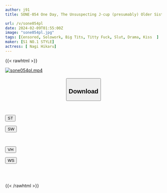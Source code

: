 ```yaml
---
author: j91
title: SONE-054 One Day, The Unsuspecting J-cup (presumably) Older Sister Sitting Opposite Me Noticed How I Was Looking At Her And Smiled In A Disgusted Manner. Hikaru Nagi

url: /v/sone054pl
date: 2024-02-09T01:55:00Z
image: "sone054pl.jpg"
tags: [Censored, Solowork, Big Tits, Titty Fuck, Slut, Drama, Kiss	]
maker: [S1 NO.1 STYLE]
actress: [ Nagi Hikaru]
---
```



{{< rawhtml >}}

<div class="video" data-videoid="owgy7Ad0DRHJekX">
    <a href="javascript:;">
        <img src="/v/sone054pl/sone054pl.jpg" width="WIDTH" height="HEIGHT" alt="sone054pl.mp4" loading="lazy">
    </a>
</div>

<script type="text/javascript" src="https://j91.asia/asset/on-demand-st.js"></script>

<br>
  <link rel="stylesheet" href="https://j91.asia/asset/bs5.css">
  
  <center>
  <button class="btn btn-primary" type="button" data-bs-toggle="collapse" data-bs-target=".multi-collapse" aria-expanded="false" aria-controls="multiCollapseExample1 multiCollapseExample2"><h2>Download</h2></button></center>
</p>
<div class="row">
  <div class="col">
    <div class="collapse multi-collapse" id="multiCollapseExample1">
      <div class="card card-body">
	      	      <br>
<div class="buttons">  
<p><a href="https://streamtape.to/v/owgy7Ad0DRHJekX" target="_blank"><button class="btn-hover color-3"><i class="fa fa-download"></i> ST</button></a></p>
<p><a href="https://flaswish.com/04jdj6sq4auo" target="_blank"><button class="btn-hover color-2"><i class="fa fa-download"></i> SW</button></a></p></div>
    </div>
  </div>
</div>
  <div class="col">
    <div class="collapse multi-collapse" id="multiCollapseExample2">
      <div class="card card-body">
	      <br>
<div class="buttons">
<p><a href="javascript:;" target="_blank"><button class="btn-hover color-9"><i class="fa fa-download"></i> VH</button></a></p>
<p><a href="javascript:;" target="_blank"><button class="btn-hover color-8"><i class="fa fa-download"></i> WS</button></a></p></div>
<br><br>
      </div>
    </div>
  </div>
</div>

{{< /rawhtml >}}
